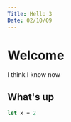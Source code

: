 ```yaml
---
Title: Hello 3
Date: 02/10/09
---
```


# Welcome

I think I know now

## What's up

```fsharp
let x = 2
```
